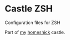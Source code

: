 Castle ZSH
==========

Configuration files for ZSH

Part of [my][1] [homeshick][2] castle.

[1]: https://github.com/ushkinaz/castle
[2]: https://github.com/andsens/homeshick
